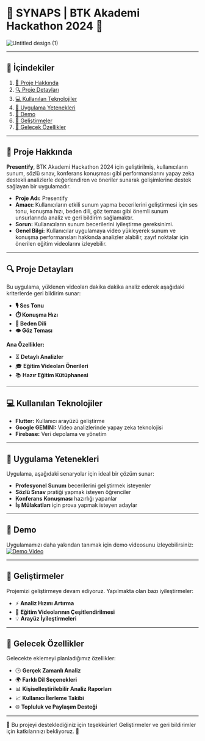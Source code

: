 # 🌟 SYNAPS | BTK Akademi Hackathon 2024 🌟

![Untitled design (1)](https://github.com/user-attachments/assets/ded13469-d6e9-44aa-a4c2-a231a2feb64e)

---

## 📜 İçindekiler
1. [📖 Proje Hakkında](#proje-hakkinda)
2. [🔍 Proje Detayları](#proje-detaylari)
3. [💻 Kullanılan Teknolojiler](#kullanilan-teknolojiler)
4. [🚀 Uygulama Yetenekleri](#uygulama-yetenekleri)
5. [🎥 Demo](#demo)
6. [🔧 Geliştirmeler](#geliştirmeler)
7. [🌟 Gelecek Özellikler](#gelecek-özellikler)

---

## 📖 Proje Hakkında
<a name="proje-hakkinda"></a>
**Presentify**, BTK Akademi Hackathon 2024 için geliştirilmiş, kullanıcıların sunum, sözlü sınav, konferans konuşması gibi performanslarını yapay zeka destekli analizlerle değerlendiren ve öneriler sunarak gelişimlerine destek sağlayan bir uygulamadır.

- **Proje Adı:** Presentify  
- **Amacı:** Kullanıcıların etkili sunum yapma becerilerini geliştirmesi için ses tonu, konuşma hızı, beden dili, göz teması gibi önemli sunum unsurlarında analiz ve geri bildirim sağlamaktır.  
- **Sorun:** Kullanıcıların sunum becerilerini iyileştirme gereksinimi.
- **Genel Bilgi:** Kullanıcılar uygulamaya video yükleyerek sunum ve konuşma performansları hakkında analizler alabilir, zayıf noktalar için önerilen eğitim videolarını izleyebilir.

---

## 🔍 Proje Detayları
<a name="proje-detaylari"></a>
Bu uygulama, yüklenen videoları dakika dakika analiz ederek aşağıdaki kriterlerde geri bildirim sunar:
- **🎙️ Ses Tonu**
- **⏱️ Konuşma Hızı**
- **👤 Beden Dili**
- **👁️ Göz Teması**

**Ana Özellikler:**
- ⏳ **Detaylı Analizler**
- 🎓 **Eğitim Videoları Önerileri**
- 📚 **Hazır Eğitim Kütüphanesi**

---

## 💻 Kullanılan Teknolojiler
<a name="kullanilan-teknolojiler"></a>
- **Flutter:** Kullanıcı arayüzü geliştirme
- **Google GEMINI:** Video analizlerinde yapay zeka teknolojisi
- **Firebase:** Veri depolama ve yönetim

---

## 🚀 Uygulama Yetenekleri
<a name="uygulama-yetenekleri"></a>
Uygulama, aşağıdaki senaryolar için ideal bir çözüm sunar:
- **Profesyonel Sunum** becerilerini geliştirmek isteyenler
- **Sözlü Sınav** pratiği yapmak isteyen öğrenciler
- **Konferans Konuşması** hazırlığı yapanlar
- **İş Mülakatları** için prova yapmak isteyen adaylar

---

## 🎥 Demo
<a name="demo"></a>
Uygulamamızı daha yakından tanımak için demo videosunu izleyebilirsiniz:  
[![Demo Video](link_to_video_thumbnail)](link_to_demo_video)

---

## 🔧 Geliştirmeler
<a name="geliştirmeler"></a>
Projemizi geliştirmeye devam ediyoruz. Yapılmakta olan bazı iyileştirmeler:
- ⚡ **Analiz Hızını Artırma**
- 🎥 **Eğitim Videolarının Çeşitlendirilmesi**
- 💡 **Arayüz İyileştirmeleri**

---

## 🌟 Gelecek Özellikler
<a name="gelecek-özellikler"></a>
Gelecekte eklemeyi planladığımız özellikler:
- 🕒 **Gerçek Zamanlı Analiz**
- 🌍 **Farklı Dil Seçenekleri**
- 📊 **Kişiselleştirilebilir Analiz Raporları**
- 📈 **Kullanıcı İlerleme Takibi**
- 🌐 **Topluluk ve Paylaşım Desteği**

---

🎉 Bu projeyi desteklediğiniz için teşekkürler! Geliştirmeler ve geri bildirimler için katkılarınızı bekliyoruz. 🎉
